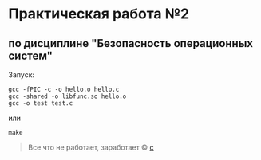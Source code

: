 # Практическая работа №2
## по дисциплине "Безопасность операционных систем"

Запуск:
```
gcc -fPIC -c -o hello.o hello.c
gcc -shared -o libfunc.so hello.o
gcc -o test test.c
```
или
```
make
```
> Все что не работает, заработает © [с](https://github.com/scalochnaya)
